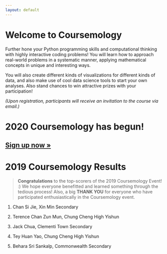 ```yaml
---
layout: default
---
```


# Welcome to Coursemology

Further hone your Python programming skills and computational thinking with highly interactive coding problems! You will learn how to approach real-world problems in a systematic manner, applying mathematical concepts in unique and interesting ways.

You will also create different kinds of visualizations for different kinds of data, and also make use of cool data science tools to start your own analyses. Also stand chances to win attractive prizes with your participation!

*(Upon registration, participants will receive an invitation to the course via email.)*

# 2020 Coursemology has begun!

## [Sign up now &raquo;](https://forms.gle/ZDwHbLYXCimb39Dm8)

# 2019 Coursemology Results

> **Congratulations** to the top-scorers of the 2019 Coursemology Event! :) We hope everyone benefitted and learned something through the tedious process! Also, a big **THANK YOU** for everyone who have participated enthusiastically in the Coursemology event.

1. Chan Si Jie, Xin Min Secondary

2. Terence Chan Zun Mun, Chung Cheng High Yishun

3. Jack Chua, Clementi Town Secondary

4. Tey Huan Yao, Chung Cheng High Yishun

5. Behara Sri Sankalp, Commonwealth Secondary
